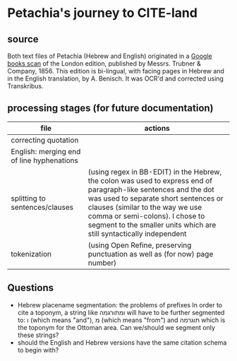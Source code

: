 # Petachia's journey to CITE-land

## source

Both text files of Petachia (Hebrew and English) originated in a [Google books scan](https://books.google.co.il/books?id=M_EoAAAAYAAJ&dq=petachia+of+regensburg&source=gbs_navlinks_s) of the London edition, published by Messrs. Trubner & Company, 1856. This edition is bi-lingual, with facing pages in Hebrew and in the English translation, by A. Benisch.
It was OCR'd and corrected using Transkribus.


## processing stages (for future documentation)
| file | actions |
| --- | --- |
| correcting quotation|  |
| English: merging end of line hyphenations |  |
| splitting to sentences/clauses |  (using regex in BB-EDIT) in the Hebrew, the colon was used to express end of paragraph-like sentences and the dot was used to separate short sentences or clauses (similar to the way we use comma or semi-colons). I chose to segment to the smaller units which are still syntactically independent|
| tokenization | (using Open Refine, preserving punctuation as well as (for now) page number) |


## Questions
* Hebrew placename segmentation: the problems of prefixes
In order to cite a toponym, a string like ומתורגמה will have to be further segmented to: ו (which means "and"), מ (which means "from") and תוגרמה which is the toponym for the Ottoman area. Can we/should we segment only these strings?
* should the English and Hebrew versions have the same citation schema to begin with?





